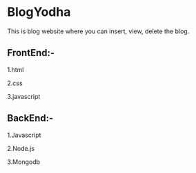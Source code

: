 # BlogYodha
This is blog website where you can insert, view, delete the blog.

## FrontEnd:-
 
  1.html
  
  2.css
  
  3.javascript
  
 ## BackEnd:-
   
   1.Javascript
 
   2.Node.js
   
   3.Mongodb
